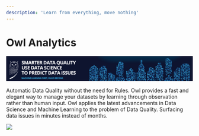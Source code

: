 ```yaml
---
description: 'Learn from everything, move nothing'
---
```


# Owl Analytics

![](.gitbook/assets/owl-logo.png)

Automatic Data Quality without the need for Rules. Owl provides a fast and elegant way to manage your datasets by learning through observation rather than human input. Owl applies the latest advancements in Data Science and Machine Learning to the problem of Data Quality. Surfacing data issues in minutes instead of months.



![](https://owl-analytics.com/img/owl-unified.jpg)

